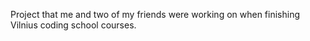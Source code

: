 Project that me and two of my friends were working on when finishing Vilnius coding school courses.

